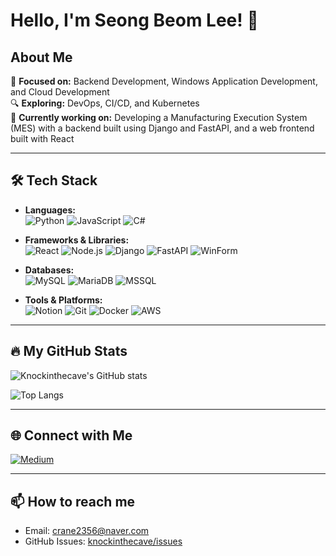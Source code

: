 # Hello, I'm Seong Beom Lee! 👋

## About Me

🎯 **Focused on:** Backend Development, Windows Application Development, and Cloud Development  
🔍 **Exploring:** DevOps, CI/CD, and Kubernetes  
🚀 **Currently working on:** Developing a Manufacturing Execution System (MES) with a backend built using Django and FastAPI, and a web frontend built with React

---

## 🛠️ Tech Stack

- **Languages:**  
  ![Python](https://img.shields.io/badge/-Python-3776AB?style=flat-square&logo=python&logoColor=white) 
  ![JavaScript](https://img.shields.io/badge/-JavaScript-F7DF1E?style=flat-square&logo=javascript&logoColor=black) 
  ![C#](https://img.shields.io/badge/-C%23-239120?style=flat-square&logo=c-sharp&logoColor=white)

- **Frameworks & Libraries:**  
  ![React](https://img.shields.io/badge/-React-61DAFB?style=flat-square&logo=react&logoColor=black) 
  ![Node.js](https://img.shields.io/badge/-Node.js-339933?style=flat-square&logo=node.js&logoColor=white) 
  ![Django](https://img.shields.io/badge/-Django-092E20?style=flat-square&logo=django&logoColor=white) 
  ![FastAPI](https://img.shields.io/badge/-FastAPI-009688?style=flat-square&logo=fastapi&logoColor=white)
  ![WinForm](https://img.shields.io/badge/-WinForm-0078D6?style=flat-square&logo=microsoft&logoColor=white)

- **Databases:**  
  ![MySQL](https://img.shields.io/badge/-MySQL-4479A1?style=flat-square&logo=mysql&logoColor=white) 
  ![MariaDB](https://img.shields.io/badge/-MariaDB-003545?style=flat-square&logo=mariadb&logoColor=white) 
  ![MSSQL](https://img.shields.io/badge/-MSSQL-CC2927?style=flat-square&logo=microsoft-sql-server&logoColor=white)

- **Tools & Platforms:**  
  ![Notion](https://img.shields.io/badge/-Notion-000000?style=flat-square&logo=notion&logoColor=white) 
  ![Git](https://img.shields.io/badge/-Git-F05032?style=flat-square&logo=git&logoColor=white) 
  ![Docker](https://img.shields.io/badge/-Docker-2496ED?style=flat-square&logo=docker&logoColor=white) 
  ![AWS](https://img.shields.io/badge/-AWS-232F3E?style=flat-square&logo=amazon-aws&logoColor=white)

---

## 🔥 My GitHub Stats

![Knockinthecave's GitHub stats](https://github-readme-stats.vercel.app/api?username=knockinthecave&show_icons=true&theme=radical)

![Top Langs](https://github-readme-stats.vercel.app/api/top-langs/?username=knockinthecave&layout=compact&theme=radical)

---

## 🌐 Connect with Me

[![Medium](https://img.shields.io/badge/-Medium-12100E?style=flat-square&logo=medium&logoColor=white)](https://medium.com/@crane2356)

---

## 📫 How to reach me

- Email: crane2356@naver.com  
- GitHub Issues: [knockinthecave/issues](https://github.com/knockinthecave/knockinthecave/issues)
